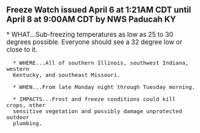 <p>
   <h2>Freeze Watch issued April 6 at 1:21AM CDT until April 8 at 9:00AM CDT by NWS Paducah KY</h2>
   <div style="font-size:120%">* WHAT...Sub-freezing temperatures as low as 25 to 30 degrees
      possible. Everyone should see a 32 degree low or close to it.
      
      * WHERE...All of southern Illinois, southwest Indiana, western
      Kentucky, and southeast Missouri.
      
      * WHEN...From late Monday night through Tuesday morning.
      
      * IMPACTS...Frost and freeze conditions could kill crops, other
      sensitive vegetation and possibly damage unprotected outdoor
      plumbing.
   </div>
</p>